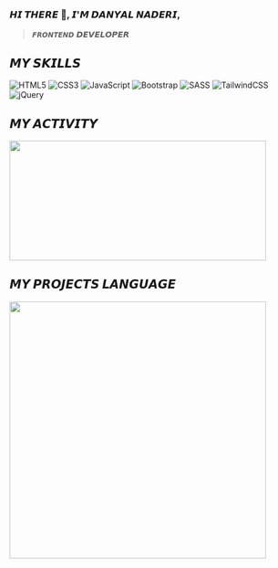 ### 𝙃𝙄 𝙏𝙃𝙀𝙍𝙀 👋, 𝙄'𝙈 𝘿𝘼𝙉𝙔𝘼𝙇 𝙉𝘼𝘿𝙀𝙍𝙄, 
> `𝙁𝙍𝙊𝙉𝙏𝙀𝙉𝘿` 𝘿𝙀𝙑𝙀𝙇𝙊𝙋𝙀𝙍

## 𝙈𝙔 𝙎𝙆𝙄𝙇𝙇𝙎
![HTML5](https://img.shields.io/badge/html5-%23E34F26.svg?style=for-the-badge&logo=html5&logoColor=white)
![CSS3](https://img.shields.io/badge/css3-%231572B6.svg?style=for-the-badge&logo=css3&logoColor=white)
![JavaScript](https://img.shields.io/badge/javascript-%23323330.svg?style=for-the-badge&logo=javascript&logoColor=%23F7DF1E)
![Bootstrap](https://img.shields.io/badge/bootstrap-%238511FA.svg?style=for-the-badge&logo=bootstrap&logoColor=white)
![SASS](https://img.shields.io/badge/SASS-hotpink.svg?style=for-the-badge&logo=SASS&logoColor=white)
![TailwindCSS](https://img.shields.io/badge/tailwindcss-%2338B2AC.svg?style=for-the-badge&logo=tailwind-css&logoColor=white)
![jQuery](https://img.shields.io/badge/jquery-%230769AD.svg?style=for-the-badge&logo=jquery&logoColor=white)



## 𝙈𝙔 𝘼𝘾𝙏𝙄𝙑𝙄𝙏𝙔
<img style="width:450px; height:210px;" src="https://github-readme-stats.vercel.app/api?username=danyal-naderi&show_icons=true&theme=dark"/>

## 𝙈𝙔 𝙋𝙍𝙊𝙅𝙀𝘾𝙏𝙎 𝙇𝘼𝙉𝙂𝙐𝘼𝙂𝙀
<img style="width:450px;" src="https://github-readme-stats.vercel.app/api/top-langs/?username=danyal-naderi&layout=compact"/>
